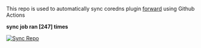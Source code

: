 This repo is used to automatically sync coredns plugin [forward](https://github.com/QZLin/forward) using Github Actions

**sync job ran [247] times**

[![Sync Repo](https://github.com/QZLin/coredns-extract/actions/workflows/sync.yaml/badge.svg)](https://github.com/QZLin/coredns-extract/actions/workflows/sync.yaml)
